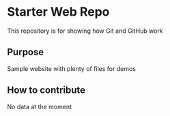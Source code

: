 # Starter Web Repo

This repository is for showing how Git and GitHub work

## Purpose

Sample website with plenty of files for demos

## How to contribute
No data at the moment